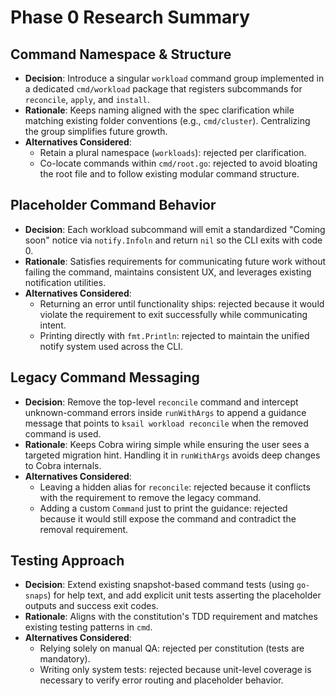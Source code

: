 # Phase 0 Research Summary

## Command Namespace & Structure

- **Decision**: Introduce a singular `workload` command group implemented in a dedicated `cmd/workload` package that registers subcommands for `reconcile`, `apply`, and `install`.
- **Rationale**: Keeps naming aligned with the spec clarification while matching existing folder conventions (e.g., `cmd/cluster`). Centralizing the group simplifies future growth.
- **Alternatives Considered**:
  - Retain a plural namespace (`workloads`): rejected per clarification.
  - Co-locate commands within `cmd/root.go`: rejected to avoid bloating the root file and to follow existing modular command structure.

## Placeholder Command Behavior

- **Decision**: Each workload subcommand will emit a standardized "Coming soon" notice via `notify.Infoln` and return `nil` so the CLI exits with code 0.
- **Rationale**: Satisfies requirements for communicating future work without failing the command, maintains consistent UX, and leverages existing notification utilities.
- **Alternatives Considered**:
  - Returning an error until functionality ships: rejected because it would violate the requirement to exit successfully while communicating intent.
  - Printing directly with `fmt.Println`: rejected to maintain the unified notify system used across the CLI.

## Legacy Command Messaging

- **Decision**: Remove the top-level `reconcile` command and intercept unknown-command errors inside `runWithArgs` to append a guidance message that points to `ksail workload reconcile` when the removed command is used.
- **Rationale**: Keeps Cobra wiring simple while ensuring the user sees a targeted migration hint. Handling it in `runWithArgs` avoids deep changes to Cobra internals.
- **Alternatives Considered**:
  - Leaving a hidden alias for `reconcile`: rejected because it conflicts with the requirement to remove the legacy command.
  - Adding a custom `Command` just to print the guidance: rejected because it would still expose the command and contradict the removal requirement.

## Testing Approach

- **Decision**: Extend existing snapshot-based command tests (using `go-snaps`) for help text, and add explicit unit tests asserting the placeholder outputs and success exit codes.
- **Rationale**: Aligns with the constitution's TDD requirement and matches existing testing patterns in `cmd`.
- **Alternatives Considered**:
  - Relying solely on manual QA: rejected per constitution (tests are mandatory).
  - Writing only system tests: rejected because unit-level coverage is necessary to verify error routing and placeholder behavior.
